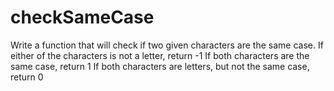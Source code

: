 # checkSameCase
Write a function that will check if two given characters are the same case.  If either of the characters is not a letter, return -1 If both characters are the same case, return 1 If both characters are letters, but not the same case, return 0
